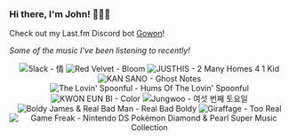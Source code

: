 ### Hi there, I'm John! 🏄🏻‍♂️

Check out my Last.fm Discord bot [Gowon](http://gowon.ca)!

_Some of the music I've been listening to recently!_


<!-- lastfm -->
<p align="center"><img src="https://lastfm.freetls.fastly.net/i/u/64s/b003edac37394de2a9f7eee5e7ba7784.jpg" title="5lack - 情"> <img src="https://lastfm.freetls.fastly.net/i/u/64s/cf7c964de9622ba2e36fc3d9661248bd.jpg" title="Red Velvet - Bloom"> <img src="https://lastfm.freetls.fastly.net/i/u/64s/679ddd2490da6c61984aba7646f73400.png" title="JUSTHIS - 2 Many Homes 4 1 Kid"> <img src="https://lastfm.freetls.fastly.net/i/u/64s/378d0c8a3db085edb3c5f376963f7869.jpg" title="KAN SANO - Ghost Notes"> <img src="https://lastfm.freetls.fastly.net/i/u/64s/01b8ae257ce917155ea18fe6a217ccbf.jpg" title="The Lovin' Spoonful - Hums Of The Lovin' Spoonful"> <img src="https://lastfm.freetls.fastly.net/i/u/64s/e8b1eb8ba8373896e6d716136efa6cdd.jpg" title="KWON EUN BI - Color"> <img src="https://lastfm.freetls.fastly.net/i/u/64s/55971b8ba91819da71bcc73b3dab0a41.jpg" title="Jungwoo - 여섯 번째 토요일"> <img src="https://lastfm.freetls.fastly.net/i/u/64s/e33ac931a997cbcf2c3e79003325fe63.jpg" title="Boldy James & Real Bad Man - Real Bad Boldy"> <img src="https://lastfm.freetls.fastly.net/i/u/64s/ecef8815602189fe01c85936f7152f73.jpg" title="Giraffage - Too Real"> <img src="https://lastfm.freetls.fastly.net/i/u/64s/960e7faf43f6b3260bba915975671dfa.png" title="Game Freak - Nintendo DS Pokémon Diamond & Pearl Super Music Collection"> </p>

